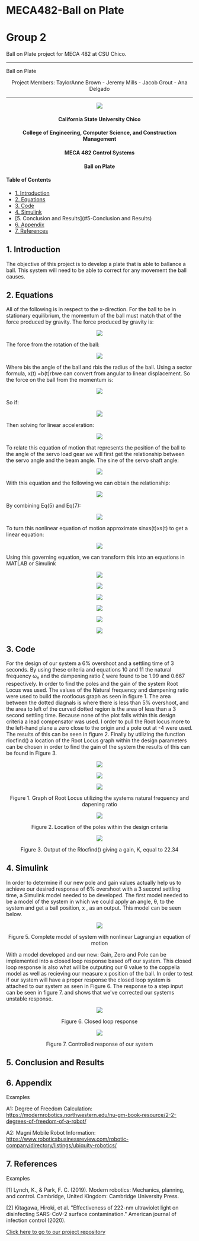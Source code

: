 # MECA482-Ball on Plate
# Group 2
Ball on Plate project for MECA 482 at CSU Chico.


-------------------------------------------------------------------------------------

Ball on Plate

<p align = "center">
Project Members:
TaylorAnne Brown - 
Jeremy Mills -
Jacob Grout -
Ana Delgado
      </p> 

-------------------------------------------------------------------------------------


<p align = "center">
  <img src = "photos/CopelliaScreenCap.png" >
</p>



<center>
   <h4> California State University Chico</h4>
   <h4> College of Engineering, Computer Science, and Construction Management</h4> 
   <h4> MECA 482 Control Systems</h4> 
   <h4> Ball on Plate</h4> 
</center>

#### Table of Contents
- [1. Introduction](#1-Introduction)
- [2. Equations](#2-Equations)
- [3. Code](#3-Code)
- [4. Simulink](#4-Simulink)
- [5. Conclusion and Results](#5-Conclusion and Results)
- [6. Appendix](#6-Appendix)
- [7. References](#7-References)

## 1. Introduction 
The objective of this project is to develop a plate that is able to ballance a ball. This system will need to be able to correct for any movement the ball causes. 

## 2. Equations

All of the following is in respect to the x-direction. For the ball to be in stationary equilibrium, the momentum of the ball must match that of the force produced by gravity. The force produced by gravity is:

<p align = "center">
  <img src = "photos/Eq1.png">
</p>

The force from the rotation of the ball:

<p align = "center">
  <img src = "photos/Eq2.png">
</p>

Where bis the angle of the ball and rbis the radius of the ball. Using a sector formula, x(t) =b(t)rbwe can convert from angular to linear displacement. So the force on the ball from the momentum is:

<p align = "center">
  <img src = "photos/Eq3.png">
</p>

So if:

<p align = "center">
  <img src = "photos/Eq4.png">
</p>

Then solving for linear acceleration:

<p align = "center">
  <img src = "photos/Eq5.png">
</p>

To relate this equation of motion that represents the position of the ball to the angle of the servo load gear we will first get the relationship between the servo angle and the beam angle. The sine of the servo shaft angle:

<p align = "center">
  <img src = "photos/Eq6.png">
</p>

With this equation and the following we can obtain the relationship:

<p align = "center">
  <img src = "photos/Eq7.png">
</p>

By combining Eq(5) and Eq(7):

<p align = "center">
  <img src = "photos/Eq8.png">
</p>

To turn this nonlinear equation of motion approximate sinxs(t)xs(t) to get a linear equation:

<p align = "center">
  <img src = "photos/Eq9.png">
</p>


Using this governing equation, we can transform this into an equations in MATLAB or Simulink

<p align = "center">
  <img src = "photos/scratch1.png">
</p>
<p align = "center">
  <img src = "photos/scratch2.png">
</p>
<p align = "center">
  <img src = "photos/scratch3.png">
</p>
<p align = "center">
  <img src = "photos/scratch4.png">
</p>
<p align = "center">
  <img src = "photos/scratch5.png">
</p>

<p align = "center">
  <img src = "photos/BlockDiagram.png">
</p>


## 3. Code 
<p> For the design of our system a 6% overshoot and a settling time of 3 seconds. By using these criteria and equations 10 and 11 the natural frequency &omega;<sub>n</sub> and the dampening ratio &zeta; were found to be 1.99 and 0.667 respectively. In order to find the poles and the gain of the system Root Locus was used. The values of the Natural frequency and dampening ratio were used to build the rootlocus graph as seen in figure 1. The area between the dotted diagnals is where there is less than 5% overshoot, and the area to left of the curved dotted region is the area of less than a 3 second settling time. Because none of the plot falls within this design criteria a lead compensator was used. I order to pull the Root locus more to the left-hand plane a zero close to the origin and a pole out at -4 were used. The results of this can be seen in figure 2. Finally by utilizing the function rlocfind() a location of the Root Locus graph within the design parameters can be chosen in order to find the gain of the system the results of this can be found in Figure 3.
</p> 
<p align = "center">
  <img src = "photos/Eq10.PNG">
</p>
</p> 
<p align = "center">
  <img src = "photos/Eq11.PNG">
</p>
</p> 
<p align = "center">
  <img src = "photos/Root-Locus_After_design.PNG">
</p>
<p align = "center">
  Figure 1. Graph of Root Locus utilizing the systems natural frequency and dapening ratio
</p>
<p align = "center">
  <img src = "photos/Root_Locus_Poles.PNG">
</p>
<p align = "center">
  Figure 2. Location of the poles within the design criteria
</p>
<p align = "center">
  <img src = "photos/Root_locus_Gain_Poles.PNG">
</p>
<p align = "center">
  Figure 3. Output of the Rlocfind() giving a gain, K, equal to 22.34
</p>

## 4. Simulink
<p> In order to determine if our new pole and gain values actually help us to achieve our desired response of 6% overshoot with a 3 second settling time, a Simulink model needed to be developed. The first model needed to be a model of the system in which we could apply an angle, &theta;, to the system and get a ball position, x , as an output. This model can be seen below. 
      </p>
      </p>
<p align = "center">
  <img src = "photos/System_Model.PNG">
</p>
<p align = "center">
  Figure 5. Complete model of system with nonlinear Lagrangian equation of motion
</p>
<p> With a model developed and our new: Gain, Zero and Pole can be implemented into a closed loop response based off our system. This closed loop response is also what will be outputing our &theta; value to the coppelia model as well as recieving our measure x position of the ball. In order to test if our system will have a proper response the closed loop system is attached to our system as seen in Figure 6. The response to a step input can be seen in figure 7. and shows that we've corrected our systems unstable response.
</p>
<p align = "center">
  <img src = "photos/Closed_Loop_Test.PNG">
</p>
<p align = "center">
  Figure 6. Closed loop response
</p>
<p align = "center">
  <img src = "photos/Closed_loop_Response.PNG">
</p>
<p align = "center">
  Figure 7. Controlled response of our system
</p>

## 5. Conclusion and Results


## 6. Appendix

Examples

A1: Degree of Freedom Calculation: 
https://modernrobotics.northwestern.edu/nu-gm-book-resource/2-2-degrees-of-freedom-of-a-robot/

A2: Magni Mobile Robot Information: 
https://www.roboticsbusinessreview.com/robotic-company/directory/listings/ubiquity-robotics/


## 7. References

Examples

[1] Lynch, K., &amp; Park, F. C. (2019). Modern robotics: Mechanics, planning, and control. Cambridge, United Kingdom: Cambridge University Press.

[2] Kitagawa, Hiroki, et al. "Effectiveness of 222-nm ultraviolet light on disinfecting SARS-CoV-2 surface contamination." American journal of infection control (2020).


<a href="https://github.com/janso2000/MECHA470_Mobile_Sanitation_Robot"> Click here to go to our project repository </a>

